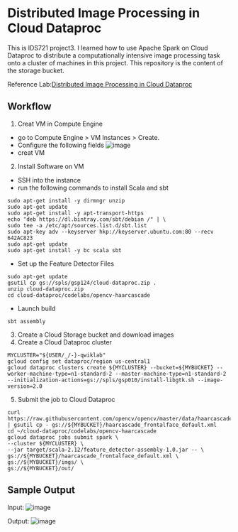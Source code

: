 # Distributed Image Processing in Cloud Dataproc
This is IDS721 project3. I learned how to use Apache Spark on Cloud Dataproc to distribute a computationally intensive image processing task onto a cluster of machines in this project.
This repository is the content of the storage bucket. 

Reference Lab:[Distributed Image Processing in Cloud Dataproc](https://www.qwiklabs.com/focuses/5834?catalog_rank=%7B%22rank%22%3A7%2C%22num_filters%22%3A0%2C%22has_search%22%3Atrue%7D&parent=catalog&search_id=4914974)

## Workflow

1. Creat VM in Compute Engine
* go to Compute Engine > VM Instances > Create.
* Configure the following fields
![image](https://user-images.githubusercontent.com/61890131/111893073-733af500-89bd-11eb-879a-6aae4d4c388b.png)
* creat VM

2. Install Software on VM
* SSH into the instance
* run the following commands to install Scala and sbt
```
sudo apt-get install -y dirmngr unzip
sudo apt-get update
sudo apt-get install -y apt-transport-https
echo "deb https://dl.bintray.com/sbt/debian /" | \
sudo tee -a /etc/apt/sources.list.d/sbt.list
sudo apt-key adv --keyserver hkp://keyserver.ubuntu.com:80 --recv 642AC823
sudo apt-get update
sudo apt-get install -y bc scala sbt
```
* Set up the Feature Detector Files
```
sudo apt-get update
gsutil cp gs://spls/gsp124/cloud-dataproc.zip .
unzip cloud-dataproc.zip
cd cloud-dataproc/codelabs/opencv-haarcascade
```
* Launch build
```
sbt assembly
```
3. Create a Cloud Storage bucket and download images
4. Create a Cloud Dataproc cluster
```
MYCLUSTER="${USER/_/-}-qwiklab"
gcloud config set dataproc/region us-central1
gcloud dataproc clusters create ${MYCLUSTER} --bucket=${MYBUCKET} --worker-machine-type=n1-standard-2 --master-machine-type=n1-standard-2 --initialization-actions=gs://spls/gsp010/install-libgtk.sh --image-version=2.0  
```
5. Submit the job to Cloud Dataproc
```
curl https://raw.githubusercontent.com/opencv/opencv/master/data/haarcascades/haarcascade_frontalface_default.xml | gsutil cp - gs://${MYBUCKET}/haarcascade_frontalface_default.xml
cd ~/cloud-dataproc/codelabs/opencv-haarcascade
gcloud dataproc jobs submit spark \
--cluster ${MYCLUSTER} \
--jar target/scala-2.12/feature_detector-assembly-1.0.jar -- \
gs://${MYBUCKET}/haarcascade_frontalface_default.xml \
gs://${MYBUCKET}/imgs/ \
gs://${MYBUCKET}/out/
```

## Sample Output
Input:
![image](https://user-images.githubusercontent.com/61890131/111893040-3838c180-89bd-11eb-8aed-2cb3de84f733.png)

Output:
![image](https://user-images.githubusercontent.com/61890131/111893022-20f9d400-89bd-11eb-9cac-eb439767ed39.png)



